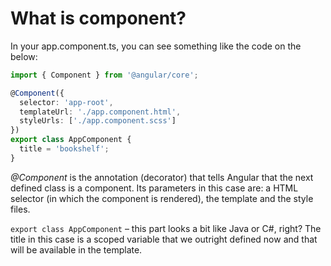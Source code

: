 # What is component?

In your app.component.ts, you can see something like the code on the below:

```ts
import { Component } from '@angular/core';

@Component({
  selector: 'app-root',
  templateUrl: './app.component.html',
  styleUrls: ['./app.component.scss']
})
export class AppComponent {
  title = 'bookshelf';
}
```

*@Component* is the annotation (decorator) that tells Angular that the next defined class is a component. Its parameters in this case are: a HTML selector (in which the component is rendered), the template and the style files.

```export class AppComponent``` – this part looks a bit like Java or C#, right? The title in this case is a scoped variable that we outright defined now and that will be available in the template.

